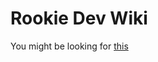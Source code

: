 # Rookie Dev Wiki

You might be looking for [this](https://github.com/Rookie-Dev-Wiki/Rookie-Dev-Wiki/wiki/Home-(WIP))
